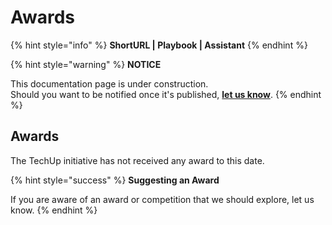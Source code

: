 # Awards

{% hint style="info" %}
**ShortURL | Playbook | Assistant**
{% endhint %}

{% hint style="warning" %}
**NOTICE**

This documentation page is under construction.\
Should you want to be notified once it's published, [**let us know**](https://tiof.click/TIOFTarianUpdatesService).
{% endhint %}

## Awards

The TechUp initiative has not received any award to this date.

{% hint style="success" %}
**Suggesting an Award**

If you are aware of an award or competition that we should explore, let us know.
{% endhint %}

